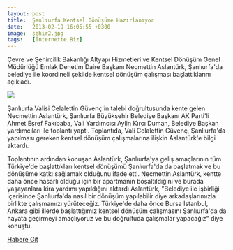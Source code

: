 ```yaml
---
layout: post
title:  Şanlıurfa Kentsel Dönüşüme Hazırlanıyor
date:   2013-02-19 16:05:55 +0300
image:  sehir2.jpg
tags:   [İnternette Biz]
---
```

Çevre ve Şehircilik Bakanlığı Altyapı Hizmetleri ve Kentsel Dönüşüm Genel Müdürlüğü Emlak Denetim Daire Başkanı Necmettin Aslantürk, Şanlıurfa'da belediye ile koordineli şekilde kentsel dönüşüm çalışması başlattıklarını açıkladı.

![]({{site.baseurl}}/img/hb1.png)

Şanlıurfa Valisi Celalettin Güvenç'in talebi doğrultusunda kente gelen Necmettin Aslantürk, Şanlıurfa Büyükşehir Belediye Başkanı AK Parti'li Ahmet Eşref Fakıbaba, Vali Yardımcısı Aylin Kırcı Duman, Belediye Başkan yardımcıları ile toplantı yaptı. Toplantıda, Vali Celalettin Güvenç, Şanlıurfa'da yapılması gereken kentsel dönüşüm çalışmalarına ilişkin Aslantürk'e bilgi aktardı.

Toplantının ardından konuşan Aslantürk, Şanlıurfa'ya geliş amaçlarının tüm Türkiye'de başlattıkları kentsel dönüşümü Şanlıurfa'da da başlatmak ve bu dönüşüme katkı sağlamak olduğunu ifade etti. Necmettin Aslantürk, kentte daha önce hasarlı olduğu için bir apartmanın boşaltıldığını ve burada yaşayanlara kira yardımı yapıldığını aktardı Aslantürk, "Belediye ile işbirliği içerisinde Şanlıurfa'da nasıl bir dönüşüm yapılabilir diye arkadaşlarımızla birlikte çalışmamızı yürüteceğiz. Türkiye'de daha önce Bursa İstanbul, Ankara gibi illerde başlattığımız kentsel dönüşüm çalışmasını Şanlıurfa'da da hayata geçirmeyi amaçlıyoruz ve bu doğrultuda çalışmalar yapacağız" diye konuştu.

[Habere Git](https://www.haberler.com/sanliurfa-kentsel-donusume-hazirlaniyor-4346255-haberi/)
